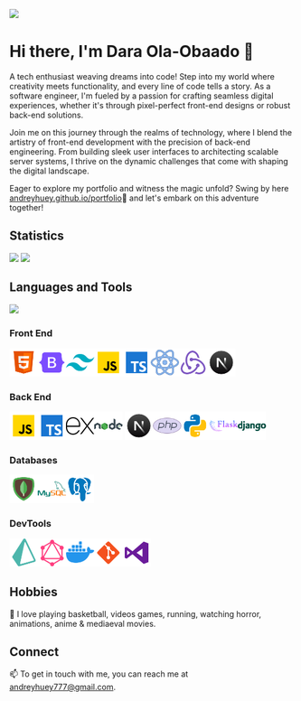 ![](https://komarev.com/ghpvc/?username=Andreyhuey)

# Hi there, I'm Dara Ola-Obaado 👋

A tech enthusiast weaving dreams into code! Step into my world where creativity meets functionality, and every line of code tells a story. As a software engineer, I'm fueled by a passion for crafting seamless digital experiences, whether it's through pixel-perfect front-end designs or robust back-end solutions.

Join me on this journey through the realms of technology, where I blend the artistry of front-end development with the precision of back-end engineering. From building sleek user interfaces to architecting scalable server systems, I thrive on the dynamic challenges that come with shaping the digital landscape.

Eager to explore my portfolio and witness the magic unfold? Swing by here [andreyhuey.github.io/portfolio](https://andreyhuey.github.io/portfolio/)👋 and let's embark on this adventure together!

## Statistics

![](https://github-readme-stats.vercel.app/api?username=Andreyhuey&show_icons=true&theme=ambient_gradient&) ![](https://github-readme-streak-stats.herokuapp.com/?user=Andreyhuey&)

## Languages and Tools

![](https://github-readme-stats.vercel.app/api/top-langs?username=Andreyhuey&show_icons=true&locale=en&layout=compact&langs_count=20)

### Front End

<img src="https://raw.githubusercontent.com/Andreyhuey/portfolio/main/src/assets/tools/html.svg" width="50" height="50" alt="html" /><img src="https://raw.githubusercontent.com/Andreyhuey/portfolio/main/src/assets/tools/bootstrap.svg" width="50" height="50" alt="bootstrap" /><img src="https://raw.githubusercontent.com/Andreyhuey/portfolio/main/src/assets/tools/tailwindcss.svg" width="50" height="50" alt="tailwindcss" /><img src="https://raw.githubusercontent.com/Andreyhuey/portfolio/main/src/assets/tools/javascript.svg" width="50" height="50" alt="javascript" /><img src="https://raw.githubusercontent.com/Andreyhuey/portfolio/main/src/assets/tools/typescript.svg" width="50" height="50" alt="typescript" /><img src="https://raw.githubusercontent.com/Andreyhuey/portfolio/main/src/assets/tools/react.svg" width="50" height="50" alt="react" /><img src="https://raw.githubusercontent.com/Andreyhuey/portfolio/main/src/assets/tools/redux.svg" width="50" height="50" alt="redux" /><img src="https://raw.githubusercontent.com/Andreyhuey/portfolio/main/src/assets/tools/nextjs.svg" width="50" height="50" alt="nextjs" />

### Back End

<img src="https://raw.githubusercontent.com/Andreyhuey/portfolio/main/src/assets/tools/javascript.svg" width="50" height="50" alt="javascript" /><img src="https://raw.githubusercontent.com/Andreyhuey/portfolio/main/src/assets/tools/typescript.svg" width="50" height="50" alt="typescript" /><img src="https://raw.githubusercontent.com/Andreyhuey/portfolio/main/src/assets/tools/expressjs.svg" width="50" height="50" alt="expressjs" /><img src="https://raw.githubusercontent.com/Andreyhuey/portfolio/main/src/assets/tools/nodejs.svg" width="50" height="50" alt="nodejs" /> <img src="https://raw.githubusercontent.com/Andreyhuey/portfolio/main/src/assets/tools/nextjs.svg" width="50" height="50" alt="Next" /><img src="https://raw.githubusercontent.com/Andreyhuey/portfolio/main/src/assets/tools/php.svg" width="50" height="50" alt="php" /><img src="https://raw.githubusercontent.com/Andreyhuey/portfolio/main/src/assets/tools/python.svg" width="50" height="50" alt="python" /><img src="https://raw.githubusercontent.com/Andreyhuey/portfolio/main/src/assets/tools/flask.svg" width="50" height="50" alt="Flask" /><img src="https://raw.githubusercontent.com/Andreyhuey/portfolio/main/src/assets/tools/django.svg" width="50" height="50" alt="Django" />

### Databases

<img src="https://raw.githubusercontent.com/Andreyhuey/portfolio/main/src/assets/tools/mongodb.svg" width="50" height="50" alt="mongodb" /><img src="https://raw.githubusercontent.com/Andreyhuey/portfolio/main/src/assets/tools/mysql.svg" width="50" height="50" alt="mysql" /><img src="https://raw.githubusercontent.com/Andreyhuey/portfolio/main/src/assets/tools/postgres.svg" width="50" height="50" alt="postgres" />

### DevTools

<img src="https://raw.githubusercontent.com/Andreyhuey/portfolio/main/src/assets/tools/prisma.svg" width="50" height="50" alt="prisma" /><img src="https://raw.githubusercontent.com/Andreyhuey/portfolio/main/src/assets/tools/graphql.svg" width="50" height="50" alt="graphql" /><img src="https://raw.githubusercontent.com/Andreyhuey/portfolio/main/src/assets/tools/docker.svg" width="50" height="50" alt="docker" /><img src="https://raw.githubusercontent.com/Andreyhuey/portfolio/main/src/assets/tools/git.svg" width="50" height="50" alt="git" /><img src="https://raw.githubusercontent.com/Andreyhuey/portfolio/main/src/assets/tools/visual-studio.svg" width="50" height="50" alt="code" />

## Hobbies

💬 I love playing basketball, videos games, running, watching horror, animations, anime & mediaeval movies.

## Connect

📫 To get in touch with me, you can reach me at andreyhuey777@gmail.com.
